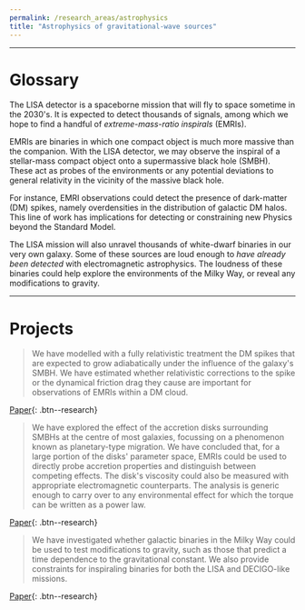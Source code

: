 ```yaml
---
permalink: /research_areas/astrophysics
title: "Astrophysics of gravitational-wave sources"
---
```



-------------------------

# Glossary


The LISA detector is a spaceborne mission that will fly to space sometime in the 2030's.
It is expected to detect thousands of signals, among which we hope to find a handful of *extreme-mass-ratio inspirals* (EMRIs). 


EMRIs are binaries in which one compact object is much more massive than the companion. With the LISA detector, we may observe the inspiral of a stellar-mass compact object onto a supermassive black hole (SMBH). These act as probes of the environments or any potential deviations to general relativity in the vicinity of the massive black hole.

For instance, EMRI observations could detect the presence of dark-matter (DM) spikes, namely overdensities in the distribution of galactic DM halos. This line of work has implications for detecting or constraining new Physics beyond the Standard Model.

The LISA mission will also unravel thousands of white-dwarf binaries in our very own galaxy. Some of these sources are loud enough to *have already been detected* with electromagnetic astrophysics. The loudness of these binaries could help explore the environments of the Milky Way, or reveal any modifications to gravity.

-------------------------

# Projects

> We have modelled with a fully relativistic treatment the DM spikes that are expected to grow adiabatically under the influence of the galaxy's SMBH. We have estimated whether relativistic corrections to the spike or the dynamical friction drag they cause are important for observations of EMRIs within a DM cloud.  

[Paper](https://arxiv.org/pdf/2204.12508.pdf){: .btn--research}

> We have explored the effect of the accretion disks surrounding SMBHs at the centre of most galaxies, focussing on a phenomenon known as planetary-type migration. We have concluded that, for a large portion of the disks' parameter space, EMRIs could be used to directly probe accretion properties and distinguish between competing effects. The disk's viscosity could also be measured with appropriate electromagnetic counterparts. The analysis is generic enough to carry over to any environmental effect for which the torque can be written as a power law. 

[Paper](https://arxiv.org/pdf/2207.10086.pdf){: .btn--research}

> We have investigated whether galactic binaries in the Milky Way could be used to test modifications to gravity, such as those that predict a time dependence to the gravitational constant. We also provide constraints for inspiraling binaries for both the LISA and DECIGO-like missions.

[Paper](https://arxiv.org/pdf/2207.10674.pdf){: .btn--research}
